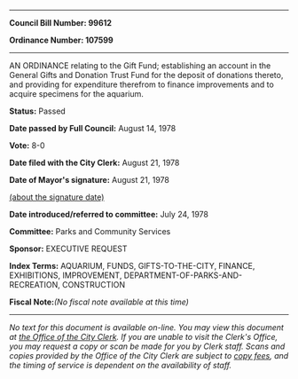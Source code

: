 

********

**Council Bill Number: 99612**
   
**Ordinance Number: 107599**
********

 AN ORDINANCE relating to the Gift Fund; establishing an account in the General Gifts and Donation Trust Fund for the deposit of donations thereto, and providing for expenditure therefrom to finance improvements and to acquire specimens for the aquarium.

**Status:** Passed
   
**Date passed by Full Council:** August 14, 1978
   
**Vote:** 8-0
   
**Date filed with the City Clerk:** August 21, 1978
   
**Date of Mayor's signature:** August 21, 1978
   
[(about the signature date)](/~public/approvaldate.htm)
   
   
   
**Date introduced/referred to committee:** July 24, 1978
   
**Committee:** Parks and Community Services
   
**Sponsor:** EXECUTIVE REQUEST
   
   
**Index Terms:** AQUARIUM, FUNDS, GIFTS-TO-THE-CITY, FINANCE, EXHIBITIONS, IMPROVEMENT, DEPARTMENT-OF-PARKS-AND-RECREATION, CONSTRUCTION

**Fiscal Note:**_(No fiscal note available at this time)_
********

_No text for this document is available on-line. You may view this document at [the Office of the City Clerk](http://www.seattle.gov/leg/clerk/contactUs.htm). If you are unable to visit the Clerk's Office, you may request a copy or scan be made for you by Clerk staff. Scans and copies provided by the Office of the City Clerk are subject to [copy fees](http://clerk.seattle.gov/~public/clerkfees.htm), and the timing of service is dependent on the availability of staff._

